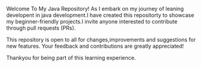 Welcome To My Java Repository!
As I embark on my journey of leaning developent in java development.I have created this repositorty to showcase my beginner-friendly projects.I invite anyone interested 
to contribute through pull requests (PRs).

This repository is open to all for changes,improvements and suggestions for new features. Your feedback and contributions are greatly appreciated!


Thankyou for being part of this learning experience.
